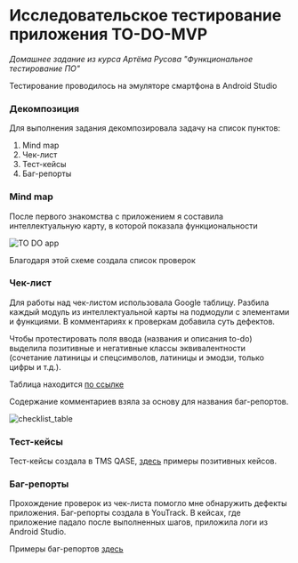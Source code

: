# Исследовательское тестирование приложения TO-DO-MVP
*Домашнее задание из курса Артёма Русова "Функциональное тестирование ПО"*

Тестирование проводилось на эмуляторе смартфона в Android Studio

### Декомпозиция

Для выполнения задания декомпозировала задачу на список пунктов:
1. Mind map
2. Чек-лист
3. Тест-кейсы
4. Баг-репорты

### Mind map
После первого знакомства с приложением я составила интеллектуальную карту, в которой показала функциональности

![TO DO app](https://github.com/juuliadidenko/mobile_app_testing/assets/104693196/b7f61770-6604-49af-8aac-fe2c2c44b489)

Благодаря этой схеме создала список проверок

### Чек-лист
Для работы над чек-листом использовала Google таблицу. Разбила каждый модуль из интеллектуальной карты на подмодули с элементами и функциями. В комментариях к проверкам добавила суть дефектов.  

Чтобы протестировать поля ввода (названия и описания to-do) выделила позитивные и негативные классы эквивалентности (сочетание латиницы и спецсимволов, латиницы и эмодзи, только цифры и т.д.).  

Таблица находится [по ссылке](https://docs.google.com/spreadsheets/d/1fyChHrYQFxHKjdU32QE4zcwVctQxVEGOE_VMvQUcudQ/edit#gid=0)  

Содержание комментариев взяла за основу для названия баг-репортов.

![checklist_table](https://github.com/juuliadidenko/mobile_app_testing/assets/104693196/4db13cc8-bf9d-46c2-ab24-84bc0d98f9c6)

### Тест-кейсы
Тест-кейсы создала в TMS QASE, [здесь](https://github.com/juuliadidenko/mobile_app_testing/blob/main/TO-DO%20test%20cases.pdf) примеры позитивных кейсов.

### Баг-репорты
Прохождение проверок из чек-листа помогло мне обнаружить дефекты приложения.
Баг-репорты создала в YouTrack. В кейсах, где приложение падало после выполненных шагов, приложила логи из Android Studio. 

Примеры баг-репортов [здесь](https://github.com/juuliadidenko/mobile_app_testing/tree/main/YouTrack%20bug%20reports)
